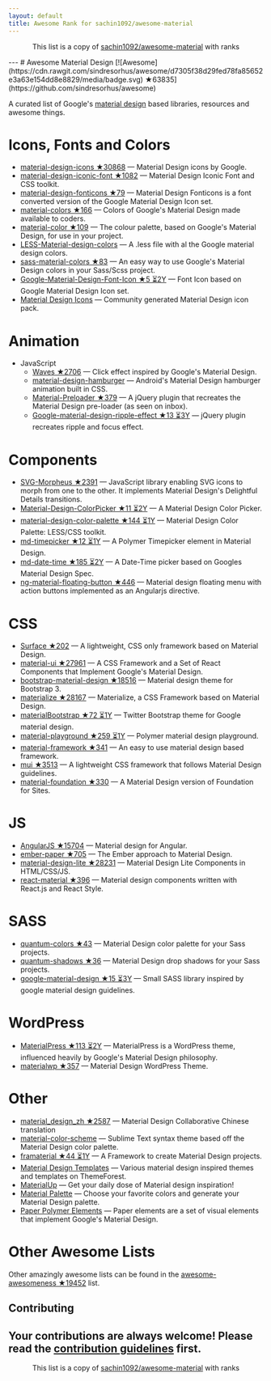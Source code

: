 ```yaml
---
layout: default
title: Awesome Rank for sachin1092/awesome-material
---
```


<p align="center">
	This list is a copy of <a href="https://github.com/sachin1092/awesome-material">sachin1092/awesome-material</a> with ranks
</p>
---
# Awesome Material Design [![Awesome](https://cdn.rawgit.com/sindresorhus/awesome/d7305f38d29fed78fa85652e3a63e154dd8e8829/media/badge.svg) ★63835](https://github.com/sindresorhus/awesome)

A curated list of Google's [material design](http://www.google.com/design/spec) based libraries, resources and awesome things.

Icons, Fonts and Colors
==
  - [material-design-icons ★30868](https://github.com/google/material-design-icons) — Material Design icons by Google.
  - [material-design-iconic-font ★1082](https://github.com/zavoloklom/material-design-iconic-font) — Material Design Iconic Font and CSS toolkit.
  - [material-design-fonticons ★79](https://github.com/designjockey/material-design-fonticons) — Material Design Fonticons is a font converted version of the Google Material Design Icon set.
  - [material-colors ★166](https://github.com/shuhei/material-colors) — Colors of Google's Material Design made available to coders.
  - [material-color ★109](https://github.com/mrmlnc/material-color) — The colour palette, based on Google's Material Design, for use in your project.
  - [LESS-Material-design-colors](https://github.com/tisign/LESS-Material-design-colors) — A .less file with al the Google material design colors.
  - [sass-material-colors ★83](https://github.com/minusfive/sass-material-colors) — An easy way to use Google's Material Design colors in your Sass/Scss project.
  - [Google-Material-Design-Font-Icon ★5 ⏳2Y](https://github.com/Seb-L/Google-Material-Design-Font-Icon) — Font Icon based on Google Material Design Icon set.
  - [Material Design Icons](https://materialdesignicons.com/) — Community generated Material Design icon pack.

Animation
==
  - JavaScript
    - [Waves ★2706](https://github.com/fians/Waves) — Click effect inspired by Google's Material Design.
    - [material-design-hamburger](https://github.com/swirlycheetah/material-design-hamburger) — Android's Material Design hamburger animation built in CSS.
    - [Material-Preloader ★379](https://github.com/aarondo/Material-Preloader) — A jQuery plugin that recreates the Material Design pre-loader (as seen on inbox).
    - [Google-material-design-ripple-effect ★13 ⏳3Y](https://github.com/ninox92/Google-material-design-ripple-effect) — jQuery plugin recreates ripple and focus effect.
  
Components
==
  - [SVG-Morpheus ★2391](https://github.com/alexk111/SVG-Morpheus) — JavaScript library enabling SVG icons to morph from one to the other. It implements Material Design's Delightful Details transitions.
  - [Material-Design-ColorPicker ★11 ⏳2Y](https://github.com/Fraina/Material-Design-ColorPicker) — A Material Design Color Picker.
  - [material-design-color-palette ★144 ⏳1Y](https://github.com/zavoloklom/material-design-color-palette) — Material Design Color Palette: LESS/CSS toolkit.
  - [md-timepicker ★12 ⏳1Y](https://github.com/dotlouis/md-timepicker) — A Polymer Timepicker element in Material Design.
  - [md-date-time ★185 ⏳2Y](https://github.com/SimeonC/md-date-time) — A Date-Time picker based on Googles Material Design Spec.
  - [ng-material-floating-button ★446](https://github.com/nobitagit/ng-material-floating-button) — Material design floating menu with action buttons implemented as an Angularjs directive.


CSS
==
  - [Surface ★202](https://github.com/mildrenben/surface) — A lightweight, CSS only framework based on Material Design.
  - [material-ui ★27961](https://github.com/callemall/material-ui) — A CSS Framework and a Set of React Components that Implement Google's Material Design.
  - [bootstrap-material-design ★18516](https://github.com/FezVrasta/bootstrap-material-design) — Material design theme for Bootstrap 3.
  - [materialize ★28167](https://github.com/Dogfalo/materialize) — Materialize, a CSS Framework based on Material Design.
  - [materialBootstrap ★72 ⏳1Y](https://github.com/throrin19/materialBootstrap) — Twitter Bootstrap theme for Google material design.
  - [material-playground ★259 ⏳1Y](https://github.com/ebidel/material-playground) — Polymer material design playground.
  - [material-framework ★341](https://github.com/nt1m/material-framework) — An easy to use material design based framework.
  - [mui ★3513](https://github.com/muicss/mui) — A lightweight CSS framework that follows Material Design guidelines.
  - [material-foundation ★330](https://github.com/eucalyptuss/material-foundation) — A Material Design version of Foundation for Sites.

JS
==
  - [AngularJS ★15704](https://github.com/angular/material) — Material design for Angular.
  - [ember-paper ★705](https://github.com/miguelcobain/ember-paper) — The Ember approach to Material Design.
  - [material-design-lite ★28231](https://github.com/google/material-design-lite) — Material Design Lite Components in HTML/CSS/JS.
  - [react-material ★396](https://github.com/BerkeleyTrue/react-material) — Material design components written with React.js and React Style.


SASS
==
  - [quantum-colors ★43](https://github.com/nkpfstr/quantum-colors) — Material Design color palette for your Sass projects.
  - [quantum-shadows ★36](https://github.com/nkpfstr/quantum-shadows) — Material Design drop shadows for your Sass projects.
  - [google-material-design ★15 ⏳3Y](https://github.com/axyz/google-material-design) — Small SASS library inspired by google material design guidelines.


WordPress
==
  - [MaterialPress ★113 ⏳2Y](https://github.com/alexpatin/MaterialPress) — MaterialPress is a WordPress theme, influenced heavily by Google's Material Design philosophy.
  - [materialwp ★357](https://github.com/braginteractive/materialwp) — Material Design WordPress Theme.

Other
==
  - [material_design_zh ★2587](https://github.com/1sters/material_design_zh) — Material Design Collaborative Chinese translation
  - [material-color-scheme](https://github.com/paradox41/material-color-scheme) — Sublime Text syntax theme based off the Material Design color palette.
  - [framaterial ★44 ⏳1Y](https://github.com/Framaterial/framaterial) — A Framework to create Material Design projects.
  - [Material Design Templates](http://themeforest.net/tags/material%20design) — Various material design inspired themes and templates on ThemeForest.
  - [MaterialUp](http://www.materialup.com/) — Get your daily dose of Material design inspiration!
  - [Material Palette](http://www.materialpalette.com/) — Choose your favorite colors and generate your Material Design palette.
  - [Paper Polymer Elements](https://elements.polymer-project.org/browse?package=paper-elements) — Paper elements are a set of visual elements that implement Google's Material Design.
  
# Other Awesome Lists
Other amazingly awesome lists can be found in the [awesome-awesomeness ★19452](https://github.com/bayandin/awesome-awesomeness) list.

## Contributing

Your contributions are always welcome! Please read the [contribution guidelines](https://github.com/sachin1092/awesome-material/blob/master/contributing.md) first.
---
<p align="center">
	This list is a copy of <a href="https://github.com/sachin1092/awesome-material">sachin1092/awesome-material</a> with ranks
</p>
